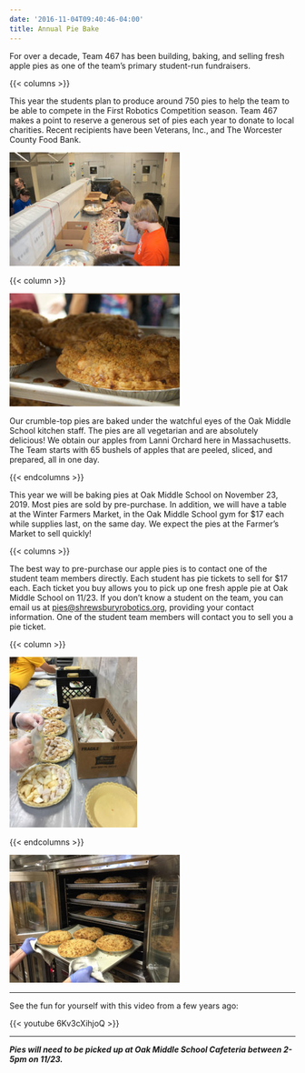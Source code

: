 ```yaml
---
date: '2016-11-04T09:40:46-04:00'
title: Annual Pie Bake
---
```


For over a decade, Team 467 has been building, baking, and selling fresh apple pies as one of the team’s primary student-run fundraisers.

{{< columns >}}

This year the students plan to produce around 750 pies to help the team to be able to compete in the First Robotics Competition season. Team 467 makes a point to reserve a generous set of pies each year to donate to local charities. Recent recipients have been Veterans, Inc., and The Worcester County Food Bank.

![Apple Peeling](Apple-Peeling.jpg)

{{< column >}}

![Apple Pie](Apple-Pie.jpg)

Our crumble-top pies are baked under the watchful eyes of the Oak Middle School kitchen staff. The pies are all vegetarian and are absolutely delicious! We obtain our apples from Lanni Orchard here in Massachusetts. The Team starts with 65 bushels of apples that are peeled, sliced, and prepared, all in one day.

{{< endcolumns >}}

This year we will be baking pies at Oak Middle School on November 23, 2019. Most pies are sold by pre-purchase. In addition, we will have a table at the Winter Farmers Market, in the Oak Middle School gym for $17 each while supplies last, on the same day. We expect the pies at the Farmer’s Market to sell quickly!

{{< columns >}}

The best way to pre-purchase our apple pies is to contact one of the student team members directly. Each student has pie tickets to sell for $17 each. Each ticket you buy allows you to pick up one fresh apple pie at Oak Middle School on 11/23. If you don’t know a student on the team, you can email us at [pies@shrewsburyrobotics.org](mailto:pies@shrewsburyrobotics.org), providing your contact information. One of the student team members will contact you to sell you a pie ticket.

{{< column >}}

![Pie Assembly](Pie-Assembly.jpg)

{{< endcolumns >}}

![Pies coming out of Oven](Oven.jpg)

***
See the fun for yourself with this video from a few years ago:

{{< youtube 6Kv3cXihjoQ >}}

***

***Pies will need to be picked up at Oak Middle School Cafeteria between 2-5pm on 11/23.***



